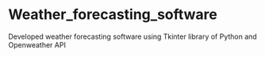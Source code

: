 # Weather_forecasting_software
Developed weather forecasting software using Tkinter library of Python and Openweather API
